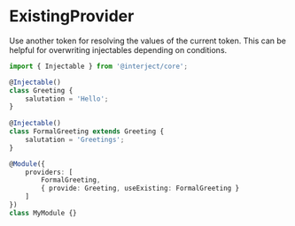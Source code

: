 
# ExistingProvider

Use another token for resolving the values of the current token. This can be helpful for overwriting injectables depending on conditions.

```ts
import { Injectable } from '@interject/core';

@Injectable()
class Greeting {
    salutation = 'Hello';
}
 
@Injectable()
class FormalGreeting extends Greeting {
    salutation = 'Greetings';
}

@Module({
    providers: [
        FormalGreeting,
        { provide: Greeting, useExisting: FormalGreeting }
    ]
})
class MyModule {}
```